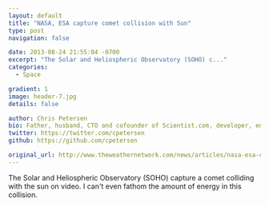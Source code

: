 ```yaml
---
layout: default
title: "NASA, ESA capture comet collision with Sun"
type: post
navigation: false

date: 2013-08-24 21:55:04 -0700
excerpt: "The Solar and Heliospheric Observatory (SOHO) c..."
categories:
  - Space

gradient: 1
image: header-7.jpg
details: false

author: Chris Petersen
bio: Father, husband, CTO and cofounder of Scientist.com, developer, entrepreneur and technologist.
twitter: https://twitter.com/cpetersen
github: https://github.com/cpetersen

original_url: http://www.theweathernetwork.com/news/articles/nasa-esa-capture-comet-collision-with-sun/11518/
---
```



The Solar and Heliospheric Observatory (SOHO) capture a comet colliding with the sun on video. I can't even fathom the amount of energy in this collision.

